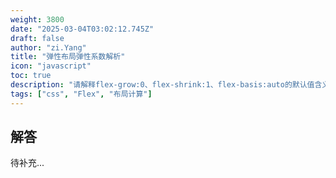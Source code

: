 ```yaml
---
weight: 3800
date: "2025-03-04T03:02:12.745Z"
draft: false
author: "zi.Yang"
title: "弹性布局弹性系数解析"
icon: "javascript"
toc: true
description: "请解释flex-grow:0、flex-shrink:1、flex-basis:auto的默认值含义，说明当容器空间不足时flex-shrink的计算公式（加权收缩算法），并通过实例演示负flex-grow值的特殊应用场景。"
tags: ["css", "Flex", "布局计算"]
---
```


## 解答

待补充...
